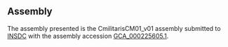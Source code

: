 

Assembly
--------

The assembly presented is the CmilitarisCM01\_v01 assembly submitted to
[INSDC](http://www.insdc.org) with the assembly accession
[GCA\_000225605.1](http://www.ebi.ac.uk/ena/data/view/GCA_000225605.1).
